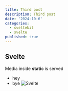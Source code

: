 ```yaml
---
title: Third post
description: Third post
date: '2024-10-6'
categories:
  - sveltekit
  - svelte
published: true
---
```


## Svelte

Media inside **static** is served

- hey
- bye
  ![Svelte](favicon.png)
